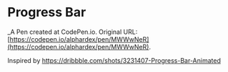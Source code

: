 # Progress Bar
 _A Pen created at CodePen.io. Original URL: [https://codepen.io/alphardex/pen/MWWwNeR](https://codepen.io/alphardex/pen/MWWwNeR).

 Inspired by https://dribbble.com/shots/3231407-Progress-Bar-Animated